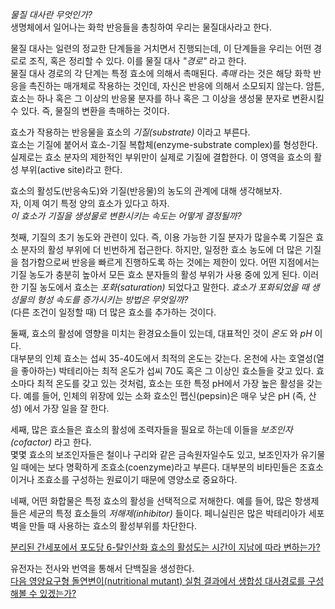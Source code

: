 *물질 대사란 무엇인가?*     
생명체에서 일어나는 화학 반응들을 총칭하여 우리는 물질대사라고 한다.     

물질 대사는 일련의 정교한 단계들을 거치면서 진행되는데, 이 단계들을 우리는 어떤 경로로 조직, 혹은 정리할 수 있다. 이를 물질 대사 *"경로"* 라고 한다.  
물질 대사 경로의 각 단계는 특정 효소에 의해서 촉매된다. *촉매* 라는 것은 해당 화학 반응을 촉진하는 매개체로 작용하는 것인데, 자신은 반응에 의해서 소모되지 않는다. 암튼, 효소는 하나 혹은 그 이상의 반응물 분자를 하나 혹은 그 이상을 생성물 분자로 변환시킬 수 있다. 즉, 물질의 변환을 촉매하는 것이다.   

효소가 작용하는 반응물을 효소의 *기질(substrate)* 이라고 부른다.   
효소는 기질에 붙어서 효소-기질 복합체(enzyme-substrate complex)를 형성한다.   
실제로는 효소 분자의 제한적인 부위만이 실제로 기질에 결합한다. 이 영역을 효소의 활성 부위(active site)라고 한다.    

효소의 활성도(반응속도)와 기질(반응물)의 농도의 관계에 대해 생각해보자.   
자, 이제 여기 특정 양의 효소가 있다고 하자.   
*이 효소가 기질을 생성물로 변환시키는 속도는 어떻게 결정될까?*  

첫째, 기질의 초기 농도와 관련이 있다. 즉, 이용 가능한 기질 분자가 많을수록 기질은 효소 분자의 활성 부위에 더 빈번하게 접근한다. 하지만, 일정한 효소 농도에 더 많은 기질을 첨가함으로써 반응을 빠르게 진행하도록 하는 것에는 제한이 있다. 어떤 지점에서는 기질 농도가 충분히 높아서 모든 효소 분자들의 활성 부위가 사용 중에 있게 된다. 이러한 기질 농도에서 효소는 *포화(saturation)* 되었다고 말한다. *효소가 포화되었을 때 생성물의 형성 속도를 증가시키는 방법은 무엇일까?*   
(다른 조건이 일정할 때) 더 많은 효소를 추가하는 것이다.  

둘째, 효소의 활성에 영향을 미치는 환경요소들이 있는데, 대표적인 것이 *온도* 와 *pH* 이다.   
대부분의 인체 효소는 섭씨 35-40도에서 최적의 온도는 갖는다. 온천에 사는 호열성(열을 좋아하는) 박테리아는 최적 온도가 섭씨 70도 혹은 그 이상인 효소들을 갖고 있다. 효소마다 최적 온도를 갖고 있는 것처럼, 효소는 또한 특정 pH에서 가장 높은 활성을 갖는다. 예를 들어, 인체의 위장에 있는 소화 효소인 펩신(pepsin)은 매우 낮은 pH (즉, 산성) 에서 가장 일을 잘 한다.   

세째, 많은 효소들은 효소의 활성에 조력자들을 필요로 하는데 이들을 *보조인자(cofactor)* 라고 한다.    
몇몇 효소의 보조인자들은 철이나 구리와 같은 금속원자일수도 있고, 보조인자가 유기물일 때에는 보다 명확하게 조효소(coenzyme)라고 부른다. 대부분의 비타민들은 조효소이거나 조효소를 구성하는 원료이기 때문에 영양소로 중요하다.   

네째, 어떤 화합물은 특정 효소의 활성을 선택적으로 저해한다. 예를 들어, 많은 항생제들은 세균의 특정 효소들의 *저해제(inhibitor)* 들이다. 페니실린은 많은 박테리아가 세포벽을 만들 때 사용하는 효소의 활성부위를 차단한다.   

[분리된 간세포에서 포도당 6-탈인산화 효소의 활성도는 시간이 지남에 따라 변하는가?](pdf/효소활성도의변화.pdf)   

유전자는 전사와 번역을 통해서 단백질을 생성한다.    
[다음 영양요구형 돌연변이(nutritional mutant) 실험 결과에서 생합성 대사경로를 구성해볼 수 있겠는가?](pdf/nutritionalmutant.pdf)       
